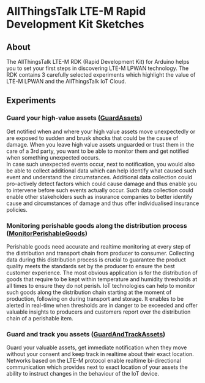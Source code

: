 # AllThingsTalk LTE-M Rapid Development Kit Sketches

## About

The AllThingsTalk LTE-M RDK (Rapid Development Kit) for Arduino helps you to set your first steps in discovering LTE-M LPWAN technology. The RDK contains 3 carefully selected experiments which highlight the value of LTE-M LPWAN and the AllThingsTalk IoT Cloud.

## Experiments
### Guard your high-value assets (**[GuardAssets](GuardAssets)**)

Get notified when and where your high value assets move unexpectedly or are exposed to sudden and brusk shocks that could be the cause of damage. When you leave high value assets unguarded or trust them in the care of a 3rd party, you want to be able to monitor them and get notified when something unexpected occurs.   
In case such unexpected events occur, next to notification, you would also be able to collect additional data which can help identify what caused such event and understand the circumstances.   Additional data collection could pro-actively detect factors which could cause damage and thus enable you to intervene before such events actually occur.
Such data collection could enable other stakeholders such as insurance companies to better identify cause and circumstances of damage and thus offer individualised insurance policies.

### Monitoring perishable goods along the distribution process (**[MonitorPerishableGoods](MonitorPerishableGoods)**)
Perishable goods need accurate and realtime monitoring at every step of the distribution and transport chain from producer to consumer.  Collecting data during this distribution process is crucial to guarantee the product quality meets the standards set by the producer to ensure the best customer experience.  The most obvious application is for the distribution of goods that require to be kept within temperature and humidity thresholds at all times to ensure they do not perish.
IoT technologies can help to monitor such goods along the distribution chain starting at the moment of production, following on during transport and storage.  It enables to be alerted in real-time when thresholds are in danger to be exceeded and offer valuable insights to producers and customers report over the distribution chain of a perishable item.

### Guard and track you assets (**[GuardAndTrackAssets](GuardAndTrackAssets)**)
Guard your valuable assets, get immediate notification when they move without your consent and keep track in realtime about their exact location. 
Networks based on the LTE-M protocol enable realtime bi-directional communication which provides next to exact location of your assets the ability to instruct changes in the behaviour of the IoT device.

